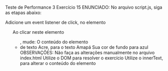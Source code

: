 Teste de Performance 3
Exercício 15
ENUNCIADO:
No arquivo script.js, siga as etapas abaixo:

Adicione um event listener de click, no elemento <ul id = “lista”>
Ao clicar neste elemento <ul>, mude:
O conteúdo do elemento <li> de texto Acre, para o texto Amapá
Sua cor de fundo para azul
OBSERVAÇÕES:
Não faça as alterações manualmente no arquivo index.html
Utilize o DOM para resolver o exercício
Utilize o innerText, para alterar o conteúdo do elemento
